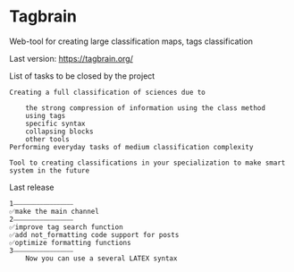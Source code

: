 # Tagbrain
Web-tool for creating large classification maps, tags classification

Last version: https://tagbrain.org/


List of tasks to be closed by the project

	Creating a full classification of sciences due to 
        
		the strong compression of information using the class method 
		using tags
		specific syntax
		collapsing blocks
		other tools
	Performing everyday tasks of medium classification complexity
        
	Tool to сreating classifications in your specialization to make smart system in the future

Last release

	1⎯⎯⎯⎯⎯⎯⎯⎯⎯⎯⎯⎯⎯⎯⎯⎯⎯⎯
	✅make the main channel
	2⎯⎯⎯⎯⎯⎯⎯⎯⎯⎯⎯⎯⎯⎯⎯⎯⎯⎯
	✅improve tag search function
	✅add not_formatting code support for posts
	✅optimize formatting functions
	3⎯⎯⎯⎯⎯⎯⎯⎯⎯⎯⎯⎯⎯⎯⎯⎯⎯⎯       
        Now you can use a several LATEX syntax

